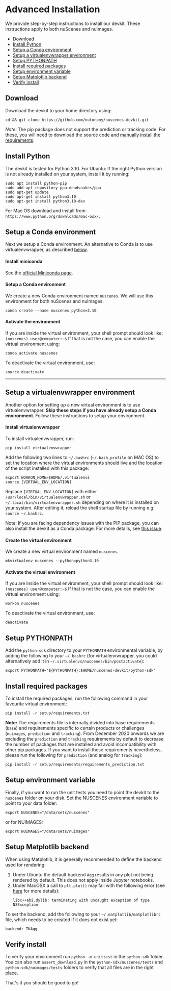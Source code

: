 # Advanced Installation
We provide step-by-step instructions to install our devkit. These instructions apply to both nuScenes and nuImages.
- [Download](#download)
- [Install Python](#install-python)
- [Setup a Conda environment](#setup-a-conda-environment)
- [Setup a virtualenvwrapper environment](#setup-a-virtualenvwrapper-environment)
- [Setup PYTHONPATH](#setup-pythonpath)
- [Install required packages](#install-required-packages)
- [Setup environment variable](#setup-environment-variable)
- [Setup Matplotlib backend](#setup-matplotlib-backend)
- [Verify install](#verify-install)

## Download

Download the devkit to your home directory using:
```
cd && git clone https://github.com/nutonomy/nuscenes-devkit.git
```
*Note:* The pip package does not support the prediction or tracking code.
For these, you will need to download the source code and [manually install the requirements](#install-required-packages).

## Install Python

The devkit is tested for Python 3.10.
For Ubuntu: If the right Python version is not already installed on your system, install it by running:
```
sudo apt install python-pip
sudo add-apt-repository ppa:deadsnakes/ppa
sudo apt-get update
sudo apt-get install python3.10
sudo apt-get install python3.10-dev
```
For Mac OS download and install from `https://www.python.org/downloads/mac-osx/`.

## Setup a Conda environment
Next we setup a Conda environment.
An alternative to Conda is to use virtualenvwrapper, as described [below](#setup-a-virtualenvwrapper-environment).

#### Install miniconda
See the [official Miniconda page](https://conda.io/en/latest/miniconda.html).

#### Setup a Conda environment
We create a new Conda environment named `nuscenes`. We will use this environment for both nuScenes and nuImages.
```
conda create --name nuscenes python=3.10
```

#### Activate the environment
If you are inside the virtual environment, your shell prompt should look like: `(nuscenes) user@computer:~$`
If that is not the case, you can enable the virtual environment using:
```
conda activate nuscenes 
```
To deactivate the virtual environment, use:
```
source deactivate
```

-----
## Setup a virtualenvwrapper environment
Another option for setting up a new virtual environment is to use virtualenvwrapper.
**Skip these steps if you have already setup a Conda environment**.
Follow these instructions to setup your environment.

#### Install virtualenvwrapper
To install virtualenvwrapper, run:
```
pip install virtualenvwrapper
```
Add the following two lines to `~/.bashrc` (`~/.bash_profile` on MAC OS) to set the location where the virtual environments should live and the location of the script installed with this package:
```
export WORKON_HOME=$HOME/.virtualenvs
source [VIRTUAL_ENV_LOCATION]
```
Replace `[VIRTUAL_ENV_LOCATION]` with either `/usr/local/bin/virtualenvwrapper.sh` or `~/.local/bin/virtualenvwrapper.sh` depending on where it is installed on your system.
After editing it, reload the shell startup file by running e.g. `source ~/.bashrc`.

Note: If you are facing dependency issues with the PIP package, you can also install the devkit as a Conda package.
For more details, see [this issue](https://github.com/nutonomy/nuscenes-devkit/issues/155). 

#### Create the virtual environment
We create a new virtual environment named `nuscenes`.
```
mkvirtualenv nuscenes --python=python3.10
```

#### Activate the virtual environment
If you are inside the virtual environment, your shell prompt should look like: `(nuscenes) user@computer:~$`
If that is not the case, you can enable the virtual environment using:
```
workon nuscenes
```
To deactivate the virtual environment, use:
```
deactivate
```

## Setup PYTHONPATH
Add the `python-sdk` directory to your `PYTHONPATH` environmental variable, by adding the following to your `~/.bashrc` (for virtualenvwrapper, you could alternatively add it in `~/.virtualenvs/nuscenes/bin/postactivate`):
```
export PYTHONPATH="${PYTHONPATH}:$HOME/nuscenes-devkit/python-sdk"
```

## Install required packages

To install the required packages, run the following command in your favourite virtual environment:
```
pip install -r setup/requirements.txt
```
**Note:** The requirements file is internally divided into base requirements (`base`) and requirements specific to certain products or challenges (`nuimages`, `prediction` and `tracking`).
From December 2020 onwards we are excluding the `prediction` and `tracking` requirements by default to decrease the number of packages that are installed and avoid incompatibility with other pip packages.
If you want to install these requirements nevertheless, please run the following for `prediction` (and analog for `tracking`):
```
pip install -r setup/requirements/requirements_prediction.txt
``` 

## Setup environment variable
Finally, if you want to run the unit tests you need to point the devkit to the `nuscenes` folder on your disk.
Set the NUSCENES environment variable to point to your data folder:
```
export NUSCENES="/data/sets/nuscenes"
```
or for NUIMAGES:
```
export NUIMAGES="/data/sets/nuimages"
```

## Setup Matplotlib backend
When using Matplotlib, it is generally recommended to define the backend used for rendering:
1) Under Ubuntu the default backend `Agg` results in any plot not being rendered by default. This does not apply inside Jupyter notebooks.
2) Under MacOSX a call to `plt.plot()` may fail with the following error (see [here](https://github.com/matplotlib/matplotlib/issues/13414) for more details):
    ```
    libc++abi.dylib: terminating with uncaught exception of type NSException
    ```
To set the backend, add the following to your `~/.matplotlib/matplotlibrc` file, which needs to be created if it does not exist yet: 
```
backend: TKAgg
```

## Verify install
To verify your environment run `python -m unittest` in the `python-sdk` folder.
You can also run `assert_download.py` in the `python-sdk/nuscenes/tests` and `python-sdk/nuimages/tests` folders to verify that all files are in the right place.

That's it you should be good to go!
